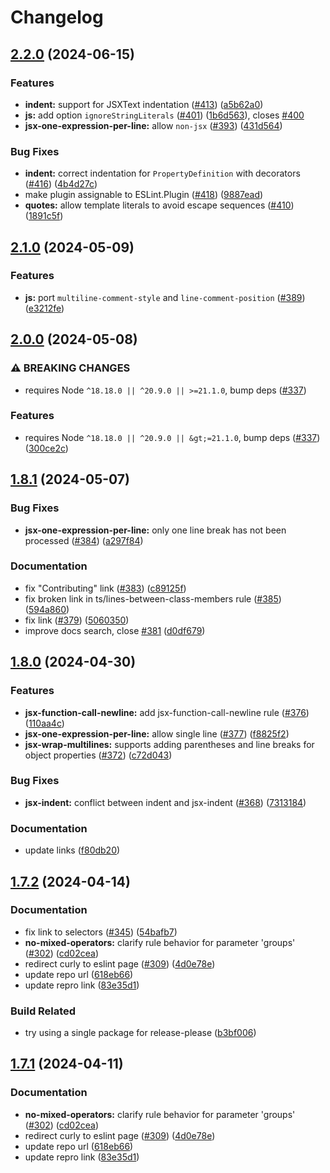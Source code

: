 # Changelog

## [2.2.0](https://github.com/eslint-stylistic/eslint-stylistic/compare/v2.1.0...v2.2.0) (2024-06-15)


### Features

* **indent:** support for JSXText indentation ([#413](https://github.com/eslint-stylistic/eslint-stylistic/issues/413)) ([a5b62a0](https://github.com/eslint-stylistic/eslint-stylistic/commit/a5b62a04d3b25d6144a5935f0ed9370487f26409))
* **js:** add option `ignoreStringLiterals` ([#401](https://github.com/eslint-stylistic/eslint-stylistic/issues/401)) ([1b6d563](https://github.com/eslint-stylistic/eslint-stylistic/commit/1b6d563921b408723fa9a5bd911f5890c698f649)), closes [#400](https://github.com/eslint-stylistic/eslint-stylistic/issues/400)
* **jsx-one-expression-per-line:** allow `non-jsx` ([#393](https://github.com/eslint-stylistic/eslint-stylistic/issues/393)) ([431d564](https://github.com/eslint-stylistic/eslint-stylistic/commit/431d56475af2ba183421cb051e486b2bb6940169))


### Bug Fixes

* **indent:** correct indentation for `PropertyDefinition` with decorators ([#416](https://github.com/eslint-stylistic/eslint-stylistic/issues/416)) ([4b4d27c](https://github.com/eslint-stylistic/eslint-stylistic/commit/4b4d27c0ede2bada33aab5cb9fcdca7e77448b8a))
* make plugin assignable to ESLint.Plugin ([#418](https://github.com/eslint-stylistic/eslint-stylistic/issues/418)) ([9887ead](https://github.com/eslint-stylistic/eslint-stylistic/commit/9887ead9ae485fa8393e2f7b529074bf04200867))
* **quotes:** allow template literals to avoid escape sequences ([#410](https://github.com/eslint-stylistic/eslint-stylistic/issues/410)) ([1891c5f](https://github.com/eslint-stylistic/eslint-stylistic/commit/1891c5fd8ae3580b892694836c2a387070de2084))

## [2.1.0](https://github.com/eslint-stylistic/eslint-stylistic/compare/v2.0.0...v2.1.0) (2024-05-09)


### Features

* **js:** port `multiline-comment-style` and `line-comment-position` ([#389](https://github.com/eslint-stylistic/eslint-stylistic/issues/389)) ([e3212fe](https://github.com/eslint-stylistic/eslint-stylistic/commit/e3212fe2e9daca4e1be69751654eb3c0c1176929))

## [2.0.0](https://github.com/eslint-stylistic/eslint-stylistic/compare/v1.8.1...v2.0.0) (2024-05-08)


### ⚠ BREAKING CHANGES

* requires Node `^18.18.0 || ^20.9.0 || >=21.1.0`, bump deps ([#337](https://github.com/eslint-stylistic/eslint-stylistic/issues/337))

### Features

* requires Node `^18.18.0 || ^20.9.0 || &gt;=21.1.0`, bump deps ([#337](https://github.com/eslint-stylistic/eslint-stylistic/issues/337)) ([300ce2c](https://github.com/eslint-stylistic/eslint-stylistic/commit/300ce2cdf3154dcfd139e60546234ec8fd2620d2))

## [1.8.1](https://github.com/eslint-stylistic/eslint-stylistic/compare/v1.8.0...v1.8.1) (2024-05-07)


### Bug Fixes

* **jsx-one-expression-per-line:** only one line break has not been processed ([#384](https://github.com/eslint-stylistic/eslint-stylistic/issues/384)) ([a297f84](https://github.com/eslint-stylistic/eslint-stylistic/commit/a297f8434894fab99c5a2792477a8f9818aa3031))


### Documentation

* fix "Contributing" link ([#383](https://github.com/eslint-stylistic/eslint-stylistic/issues/383)) ([c89125f](https://github.com/eslint-stylistic/eslint-stylistic/commit/c89125f7e81cfb5ebce37ce65bfdba726456574a))
* fix broken link in ts/lines-between-class-members rule ([#385](https://github.com/eslint-stylistic/eslint-stylistic/issues/385)) ([594a860](https://github.com/eslint-stylistic/eslint-stylistic/commit/594a860b25ae032d11dddf0cf1303d3ee6d3c934))
* fix link ([#379](https://github.com/eslint-stylistic/eslint-stylistic/issues/379)) ([5060350](https://github.com/eslint-stylistic/eslint-stylistic/commit/5060350fe3ecc3acd7fae83eb45cbd4de9c06fb5))
* improve docs search, close [#381](https://github.com/eslint-stylistic/eslint-stylistic/issues/381) ([d0df679](https://github.com/eslint-stylistic/eslint-stylistic/commit/d0df679403645bfddceb629bb35284bb9ae0a38a))

## [1.8.0](https://github.com/eslint-stylistic/eslint-stylistic/compare/v1.7.2...v1.8.0) (2024-04-30)


### Features

* **jsx-function-call-newline:** add jsx-function-call-newline rule ([#376](https://github.com/eslint-stylistic/eslint-stylistic/issues/376)) ([110aa4c](https://github.com/eslint-stylistic/eslint-stylistic/commit/110aa4ccc33371e47943952e1b595d67239ef5dc))
* **jsx-one-expression-per-line:** allow single line ([#377](https://github.com/eslint-stylistic/eslint-stylistic/issues/377)) ([f8825f2](https://github.com/eslint-stylistic/eslint-stylistic/commit/f8825f290cd049c07f17dd2fea16ffec6e532e39))
* **jsx-wrap-multilines:** supports adding parentheses and line breaks for object properties ([#372](https://github.com/eslint-stylistic/eslint-stylistic/issues/372)) ([c72d043](https://github.com/eslint-stylistic/eslint-stylistic/commit/c72d0437e4cf447918b0750200cf8fb6a46af2cf))


### Bug Fixes

* **jsx-indent:** conflict between indent and jsx-indent ([#368](https://github.com/eslint-stylistic/eslint-stylistic/issues/368)) ([7313184](https://github.com/eslint-stylistic/eslint-stylistic/commit/731318474fd5c7b0abe7f21abcb7334949bafc2e))


### Documentation

* update links ([f80db20](https://github.com/eslint-stylistic/eslint-stylistic/commit/f80db20d67d2f796655fd83de370609e21fa701f))

## [1.7.2](https://github.com/eslint-community/eslint-stylistic/compare/v1.7.1...v1.7.2) (2024-04-14)


### Documentation

* fix link to selectors ([#345](https://github.com/eslint-community/eslint-stylistic/issues/345)) ([54bafb7](https://github.com/eslint-community/eslint-stylistic/commit/54bafb76c43bb8e808b5019f5d9e9e8a4e0ee387))
* **no-mixed-operators:** clarify rule behavior for parameter 'groups' ([#302](https://github.com/eslint-community/eslint-stylistic/issues/302)) ([cd02cea](https://github.com/eslint-community/eslint-stylistic/commit/cd02cea85ce3cafee1d8bf5f3b4dfa9bee920542))
* redirect curly to eslint page ([#309](https://github.com/eslint-community/eslint-stylistic/issues/309)) ([4d0e78e](https://github.com/eslint-community/eslint-stylistic/commit/4d0e78ecc222d7af39c01fdd95d08d5af7491754))
* update repo url ([618eb66](https://github.com/eslint-community/eslint-stylistic/commit/618eb6614a6d08f694ec61ce62df0f4865285230))
* update repro link ([83e35d1](https://github.com/eslint-community/eslint-stylistic/commit/83e35d13ba0a54ef484e20ac5df143b600d38fd3))


### Build Related

* try using a single package for release-please ([b3bf006](https://github.com/eslint-community/eslint-stylistic/commit/b3bf006e340a5690479b82f457c4f9826ef24e67))

## [1.7.1](https://github.com/eslint-community/eslint-stylistic/compare/monorepo-v1.7.0...monorepo-v1.7.1) (2024-04-11)


### Documentation

* **no-mixed-operators:** clarify rule behavior for parameter 'groups' ([#302](https://github.com/eslint-community/eslint-stylistic/issues/302)) ([cd02cea](https://github.com/eslint-community/eslint-stylistic/commit/cd02cea85ce3cafee1d8bf5f3b4dfa9bee920542))
* redirect curly to eslint page ([#309](https://github.com/eslint-community/eslint-stylistic/issues/309)) ([4d0e78e](https://github.com/eslint-community/eslint-stylistic/commit/4d0e78ecc222d7af39c01fdd95d08d5af7491754))
* update repo url ([618eb66](https://github.com/eslint-community/eslint-stylistic/commit/618eb6614a6d08f694ec61ce62df0f4865285230))
* update repro link ([83e35d1](https://github.com/eslint-community/eslint-stylistic/commit/83e35d13ba0a54ef484e20ac5df143b600d38fd3))
